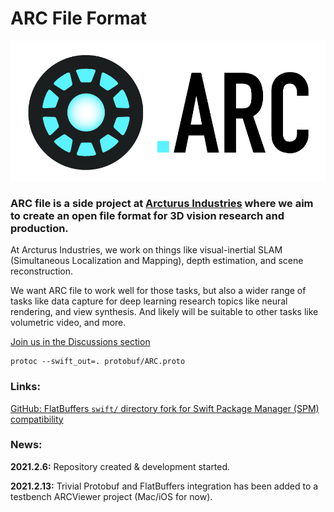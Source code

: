 # ARC File Format

![Logo](doc/resources/arc-logo-900x400.png)

### ARC file is a side project at [Arcturus Industries](https://arcturus.industries/) where we aim to create an open file format for 3D vision research and production.

At Arcturus Industries, we work on things like visual-inertial SLAM (Simultaneous Localization and Mapping), depth estimation, and scene reconstruction. 

We want ARC file to work well for those tasks, but also a wider range of tasks like data capture for deep learning research topics like neural rendering, and view synthesis. And likely will be suitable to other tasks like volumetric video, and more.

[Join us in the Discussions section](https://github.com/arcturus-industries/arcfile/discussions/1)


```
protoc --swift_out=. protobuf/ARC.proto 
```

### Links:

[GitHub: FlatBuffers `swift/` directory fork for Swift Package Manager (SPM) compatibility](https://github.com/arcturus-industries/flatbuffers-swift)

### News:

**2021.2.6:** Repository created & development started.

**2021.2.13:** Trivial Protobuf and FlatBuffers integration has been added to a testbench ARCViewer project (Mac/iOS for now).



